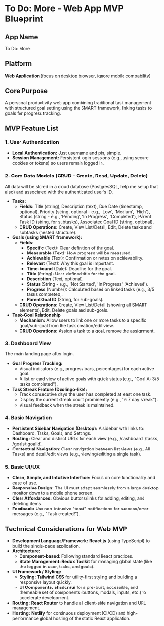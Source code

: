 # **To Do: More \- Web App MVP Blueprint**

## **App Name**

To Do: More

## **Platform**

**Web Application** (focus on desktop browser, ignore mobile compability)

## **Core Purpose**

A personal productivity web app combining traditional task management with structured goal setting using the SMART framework, linking tasks to goals for progress tracking.

## **MVP Feature List**

### **1\. User Authentication**

* **Local Authentication:** Just username and pin, simple.  
* **Session Management:** Persistent login sessions (e.g., using secure cookies or tokens) so users remain logged in.

### **2\. Core Data Models (CRUD \- Create, Read, Update, Delete)**

All data will be stored in a cloud database (PostgresSQL, help me setup that also) and associated with the authenticated user's ID.

* **Tasks:**  
  * **Fields:** Title (string), Description (text), Due Date (timestamp, optional), Priority (string, optional \- e.g., 'Low', 'Medium', 'High'), Status (string \- e.g., 'Pending', 'In Progress', 'Completed'), Parent Task ID (string, for subtasks), Associated Goal ID (string, optional).  
  * **CRUD Operations:** Create, View List/Detail, Edit, Delete tasks and subtasks (nested structure).  
* **Goals (using SMART framework):**  
  * **Fields:**  
    * **Specific** (Text): Clear definition of the goal.  
    * **Measurable** (Text): How progress will be measured.  
    * **Achievable** (Text): Confirmation or notes on achievability.  
    * **Relevant** (Text): Why this goal is important.  
    * **Time-bound** (Date): Deadline for the goal.  
    * **Title** (String): User-defined title for the goal.  
    * **Description** (Text, optional).  
    * **Status** (String \- e.g., 'Not Started', 'In Progress', 'Achieved').  
    * **Progress** (Number): Calculated based on linked tasks (e.g., 3/5 tasks completed).  
    * **Parent Goal ID** (String, for sub-goals).  
  * **CRUD Operations:** Create, View List/Detail (showing all SMART elements), Edit, Delete goals and sub-goals.  
* **Task-Goal Relationship:**  
  * **Mechanism:** Allow users to link one or more tasks to a specific goal/sub-goal from the task creation/edit view.  
  * **CRUD Operations:** Assign a task to a goal, remove the assignment.

### **3\. Dashboard View**

The main landing page after login.

* **Goal Progress Tracking:**  
  * Visual indicators (e.g., progress bars, percentages) for each active goal.  
  * A list or card view of active goals with quick status (e.g., "Goal A: 3/5 tasks completed").  
* **Task Streak Feature (Duolingo-like):**  
  * Track consecutive days the user has completed at least one task.  
  * Display the current streak count prominently (e.g., "🔥 7 day streak").  
  * Visual feedback when the streak is maintained.

### **4\. Basic Navigation**

* **Persistent Sidebar Navigation (Desktop):** A sidebar with links to: Dashboard, Tasks, Goals, and Settings.  
* **Routing:** Clear and distinct URLs for each view (e.g., /dashboard, /tasks, /goals/:goalId).  
* **Contextual Navigation:** Clear navigation between list views (e.g., All Tasks) and detail/edit views (e.g., viewing/editing a single task).

### **5\. Basic UI/UX**

* **Clean, Simple, and Intuitive Interface:** Focus on core functionality and ease of use.  
* **Responsive Design:** The UI must adapt seamlessly from a large desktop monitor down to a mobile phone screen.  
* **Clear Affordances:** Obvious buttons/links for adding, editing, and deleting items.  
* **Feedback:** Use non-intrusive "toast" notifications for success/error messages (e.g., "Task created\!").

## **Technical Considerations for Web MVP**

* **Development Language/Framework:** **React.js** (using TypeScript) to build the single-page application.  
* **Architecture:**  
  * **Component-based:** Following standard React practices.  
  * **State Management:** **Redux Toolkit** for managing global state (like the logged-in user, tasks, and goals).  
* **UI Framework / Styling:**  
  * **Styling:** **Tailwind CSS** for utility-first styling and building a responsive layout quickly.  
  * **UI Components:** **shadcn/ui** for a pre-built, accessible, and themeable set of components (buttons, modals, inputs, etc.) to accelerate development.  
* **Routing:** **React Router** to handle all client-side navigation and URL management.  
* **Hosting:** **Netlify** for continuous deployment (CI/CD) and high-performance global hosting of the static React application.